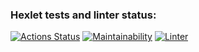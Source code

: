 ### Hexlet tests and linter status:
[![Actions Status](https://github.com/Kalifull/frontend-project-lvl1/workflows/hexlet-check/badge.svg)](https://github.com/Kalifull/frontend-project-lvl1/actions)
[![Maintainability](https://api.codeclimate.com/v1/badges/a99a88d28ad37a79dbf6/maintainability)](https://codeclimate.com/github/codeclimate/codeclimate/maintainability)
[![Linter](https://github.com/Kalifull/frontend-project-lvl1/actions/workflows/linter-check/badge.svg)](https://github.com/Kalifull/frontend-project-lvl1/actions)